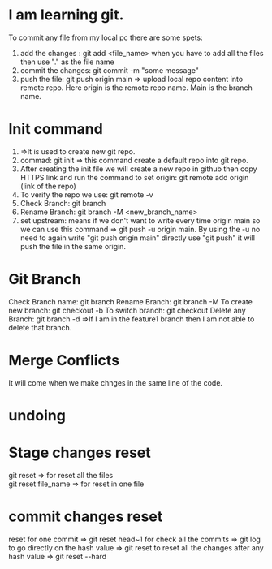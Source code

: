 # I am learning git.
To commit any file from my local pc there are some spets:
1) add the changes : git add <file_name> when you have to add all the files then use "." as the file name
2) commit the changes: git commit -m "some message"
3) push the file: git push origin main  => upload local repo content into remote repo. Here origin is the remote repo name. Main is the branch name.
# Init command
1) =>It is used to create new git repo. 
2) commad: git init =>  this command create a default repo into git repo.
3) After creating the init file we will create a new repo in github then copy HTTPS link and run the command to set origin: git remote add origin (link of the repo)
4) To verify the repo we use: git remote -v
5) Check Branch: git branch
6) Rename Branch: git branch -M <new_branch_name>
7) set upstream: means if we don't want to write every time origin main so we can use this command => git push -u origin main. By using the -u no need to again write "git push origin main" directly use "git push" it will push the file in the same origin.
# Git Branch
Check Branch name: git branch
Rename Branch: git branch -M <new-branch-name>
To create new branch: git checkout -b <branch-name>
To switch branch: git checkout <branch-name>
Delete any Branch: git branch -d <branch-name> =>If I am in the feature1 branch then I am not able to delete that branch.

# Merge Conflicts
It will come when we make chnges in the same line of the code.
# undoing 
  # Stage changes reset
  git reset => for reset all the files     
  git reset file_name => for reset in one file
  # commit changes reset
  reset for one commit => git reset head~1
  for check all the commits => git log
  to go directly on the hash value => git reset <hash value>
  to reset all the changes after any hash value => git reset --hard<hash value>

  
  
